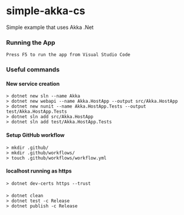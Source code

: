 # simple-akka-cs
Simple example that uses Akka .Net

### Running the App
```
Press F5 to run the app from Visual Studio Code
```

### Useful commands

#### New service creation
```
> dotnet new sln --name Akka
> dotnet new webapi --name Akka.HostApp --output src/Akka.HostApp
> dotnet new nunit --name Akka.HostApp.Tests --output test/Akka.HostApp.Tests
> dotnet sln add src/Akka.HostApp
> dotnet sln add test/Akka.HostApp.Tests
```

#### Setup GitHub workflow
```
> mkdir .github/
> mkdir .github/workflows/
> touch .github/workflows/workflow.yml
```

#### localhost running as https
```
> dotnet dev-certs https --trust
```

#### 
```
> dotnet clean
> dotnet test -c Release
> dotnet publish -c Release
```